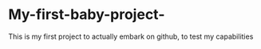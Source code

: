 # My-first-baby-project-
This is my first project to actually embark on github, to test my capabilities 
